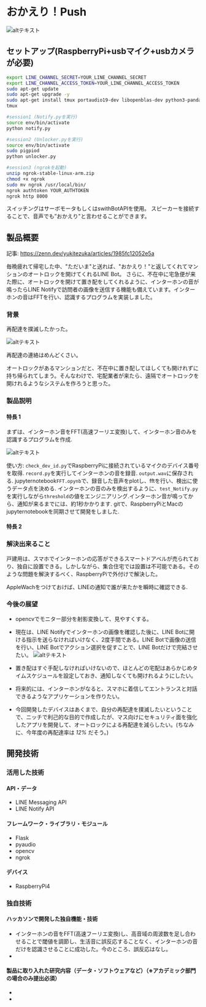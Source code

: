 # おかえり！Push
![altテキスト](images/main.png)

## セットアップ(RaspberryPi+usbマイク+usbカメラが必要)

```bash
export LINE_CHANNEL_SECRET=YOUR_LINE_CHANNEL_SECRET
export LINE_CHANNEL_ACCESS_TOKEN=YOUR_LINE_CHANNEL_ACCESS_TOKEN
sudo apt-get update
sudo apt-get upgrade -y
sudo apt-get install tmux portaudio19-dev libopenblas-dev python3-pandas fswebcam -y
tmux

#session1 (Notify.pyを実行)
source env/bin/activate
python notify.py

#session2 (Unlocker.pyを実行)
source env/bin/activate
sudo pigpiod
python unlocker.py

#session3 (ngrokを起動)
unzip ngrok-stable-linux-arm.zip
chmod +x ngrok
sudo mv ngrok /usr/local/bin/
ngrok authtoken YOUR_AUTHTOKEN
ngrok http 8000

```


スイッチングはサーボモータもしくはswithBotAPIを使用。
スピーカーを接続することで、音声でも”おかえり"と言わせることができます。

## 製品概要

記事:
https://zenn.dev/yukitezuka/articles/1985fc12052e5a

毎晩疲れて帰宅した中、"ただいま"と送れば、"おかえり！"と返してくれてマンションのオートロックを開けてくれるLINE Bot。
さらに、不在中に宅急便が来た際に、オートロックを開けて置き配をしてくれるように、インターホンの音が鳴ったらLINE Notifyで訪問者の画像を送信する機能も備えています。インターホンの音はFFTを行い、認識するプログラムを実装しました。

### 背景
再配達を撲滅したかった。

![altテキスト](images/IMG_0091.jpg)

再配達の連絡はめんどくさい。

オートロックがあるマンションだと、不在中に置き配してほしくても開けれずに持ち帰られてしまう。そんなわけで、宅配業者が来たら、遠隔でオートロックを開けれるようなシステムを作ろうと思った。


### 製品説明

#### 特長 1

まずは、インターホン音をFFT(高速フーリエ変換)して、インターホン音のみを認識するプログラムを作成.

![altテキスト](images/fft.png)

使い方: `check_dev_id.py`でRaspberryPiに接続されているマイクのデバイス番号を取得.
`record.py`を実行してインターホンの音を録音. `output.wav`に保存される.
jupyternotebook`FFT.opynb`で、録音した音声をplotし、fftを行い、検出に使うデータ点を決める.
インターホンの音のみを検出するように、`test_Notify.py`を実行しながら`threshold`の値をエンジニアリング.インターホン音が鳴ってから、通知が来るまでには、約1秒かかります.
gitで、RaspberryPiとMacのjupyternotebookを同期させて開発をしました.

#### 特長 2

### 解決出来ること

戸建用は、スマホでインターホンの応答ができるスマートドアベルが売られており、独自に設置できる。しかしながら、集合住宅では設置は不可能である。そのような問題を解決するべく、RaspberryPiで外付けで解決した。

AppleWachをつけておけば、LINEの通知で誰が来たかを瞬時に確認できる.


### 今後の展望

- opencvでモニター部分を射影変換して、見やすくする。

- 現在は、LINE Notifyでインターホンの画像を確認した後に、LINE Botに開ける指示を送らなければいけなく、2度手間である。LINE Botで画像の送信を行い、LINE Botでアクション選択を促すことで、LINE Botだけで完結させたい。
![altテキスト](images/diagrams.png)

- 置き配はすぐ手配しなければいけないので、ほとんどの宅配はあらかじめタイムスケジュールを設定しておき、通知しなくても開けれるようにしたい。

- 将来的には、インターホンがなると、スマホに着信してエントランスと対話できるようなアプリケーションを作りたい。

- 今回開発したデバイスはあくまで、自分の再配達を撲滅したいということで、ニッチで利己的な目的で作成したが、マス向けにセキュリティ面を強化したアプリを開発して、オートロックによる再配達を減らしたい。(ちなみに、今年度の再配達率は
*12%*
だそう。)
## 開発技術

### 活用した技術

#### API・データ

- LINE Messaging API
- LINE Notify API

#### フレームワーク・ライブラリ・モジュール

- Flask
- pyaudio
- opencv
- ngrok

#### デバイス

- RaspberryPi4

### 独自技術

#### ハッカソンで開発した独自機能・技術

- インターホンの音をFFT(高速フーリエ変換)し、高音域の周波数を足し合わせることで閾値を調節し、生活音に誤反応することなく、インターホンの音だけを認識させることに成功した。今のところ、誤反応はなし。
- 

#### 製品に取り入れた研究内容（データ・ソフトウェアなど）（※アカデミック部門の場合のみ提出必須）

-
-

### 


